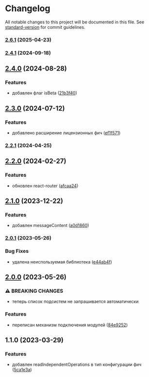 # Changelog

All notable changes to this project will be documented in this file. See [standard-version](https://github.com/conventional-changelog/standard-version) for commit guidelines.

### [2.6.1](https://github.com/Infomaximum/module-expander/compare/v2.5.0...v2.6.1) (2025-04-23)

### [2.4.1](https://github.com/Infomaximum/module-expander/compare/v2.4.0...v2.4.1) (2024-09-18)

## [2.4.0](https://github.com/Infomaximum/module-expander/compare/v2.3.0...v2.4.0) (2024-08-28)


### Features

* добавлен флаг isBeta ([21b3f40](https://github.com/Infomaximum/module-expander/commit/21b3f40b518d030aadf636dfd7be3c5bed3d243e))

## [2.3.0](https://github.com/Infomaximum/module-expander/compare/v2.2.1...v2.3.0) (2024-07-12)


### Features

* добавлено расширение лицензионных фич ([ef1f571](https://github.com/Infomaximum/module-expander/commit/ef1f5717a16c0b03ba3e223ef081c37c8aa3544c))

### [2.2.1](https://github.com/Infomaximum/module-expander/compare/v2.2.0...v2.2.1) (2024-04-25)

## [2.2.0](https://github.com/Infomaximum/module-expander/compare/v2.1.0...v2.2.0) (2024-02-27)


### Features

* обновлен react-router ([afcaa24](https://github.com/Infomaximum/module-expander/commit/afcaa24a76bed3486e6e83f1e80a01dd7e030fc0))

## [2.1.0](https://github.com/Infomaximum/module-expander/compare/v2.0.1...v2.1.0) (2023-12-22)


### Features

* добавлен messageContent ([a0d1860](https://github.com/Infomaximum/module-expander/commit/a0d1860d87c33e5b695d86f29bec816d6b380551))

### [2.0.1](https://github.com/Infomaximum/module-expander/compare/v2.0.0...v2.0.1) (2023-05-26)


### Bug Fixes

* удалена неиспользуемая библиотека ([e44ab4f](https://github.com/Infomaximum/module-expander/commit/e44ab4fc61719284da1791926b16d6d802bdadfe))

## [2.0.0](https://github.com/Infomaximum/module-expander/compare/v1.1.0...v2.0.0) (2023-05-26)


### ⚠ BREAKING CHANGES

* теперь список подсистем не запрашивается автоматически

### Features

* переписан механизм подключения модулей ([84e9252](https://github.com/Infomaximum/module-expander/commit/84e92520e582f251aa4e433f60a25b888994d846))

## 1.1.0 (2023-03-29)


### Features

* добавлен readIndependentOperations в тип конфигурации фич ([5ca1e3a](https://github.com/Infomaximum/module-expander/commit/5ca1e3a830dab54e1c1ac983ef41f07b8c9c689a))
